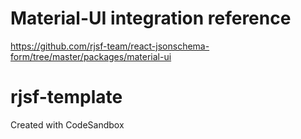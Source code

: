 # Material-UI integration reference

https://github.com/rjsf-team/react-jsonschema-form/tree/master/packages/material-ui

# rjsf-template

Created with CodeSandbox
